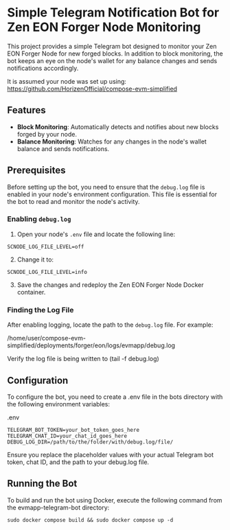 # Simple Telegram Notification Bot for Zen EON Forger Node Monitoring

This project provides a simple Telegram bot designed to monitor your Zen EON Forger Node for new forged blocks. In addition to block monitoring, the bot keeps an eye on the node's wallet for any balance changes and sends notifications accordingly.

It is assumed your node was set up using: https://github.com/HorizenOfficial/compose-evm-simplified

## Features

- **Block Monitoring**: Automatically detects and notifies about new blocks forged by your node.
- **Balance Monitoring**: Watches for any changes in the node's wallet balance and sends notifications.

## Prerequisites

Before setting up the bot, you need to ensure that the `debug.log` file is enabled in your node's environment configuration. This file is essential for the bot to read and monitor the node's activity.

### Enabling `debug.log`

1. Open your node's `.env` file and locate the following line:
```
SCNODE_LOG_FILE_LEVEL=off
```

2. Change it to:
```
SCNODE_LOG_FILE_LEVEL=info
```

3. Save the changes and redeploy the Zen EON Forger Node Docker container.

### Finding the Log File

After enabling logging, locate the path to the `debug.log` file. For example:

/home/user/compose-evm-simplified/deployments/forger/eon/logs/evmapp/debug.log

Verify the log file is being written to (tail -f debug.log)


## Configuration

To configure the bot, you need to create a .env file in the bots directory with the following environment variables:

.env
```
TELEGRAM_BOT_TOKEN=your_bot_token_goes_here
TELEGRAM_CHAT_ID=your_chat_id_goes_here
DEBUG_LOG_DIR=/path/to/the/folder/with/debug.log/file/
```
Ensure you replace the placeholder values with your actual Telegram bot token, chat ID, and the path to your debug.log file.

## Running the Bot
To build and run the bot using Docker, execute the following command from the evmapp-telegram-bot directory:
```
sudo docker compose build && sudo docker compose up -d
```
